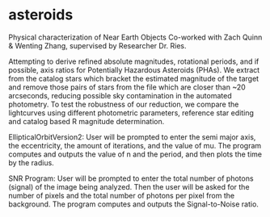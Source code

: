 # asteroids
Physical characterization of Near Earth Objects
Co-worked with Zach Quinn & Wenting Zhang, supervised by Researcher Dr. Ries.

Attempting to derive refined absolute magnitudes, rotational periods, and if possible, axis ratios for Potentially Hazardous Asteroids (PHAs).
We extract from the catalog stars which bracket the estimated magnitude of the target and remove those pairs of stars from the file which are closer than ~20 arcseconds, reducing possible sky contamination in the automated photometry.
To test the robustness of our reduction, we compare the lightcurves using different photometric parameters, reference star editing and catalog based R magnitude determination.

EllipticalOrbitVersion2:
User will be prompted to enter the semi major axis, the eccentricity, the amount of iterations, and the value of mu. The program computes and outputs the value of n and the period, and then plots the time by the radius.

SNR Program:
User will be prompted to enter the total number of photons (signal) of the image being analyzed. Then the user will be asked for the number of pixels and the total number of photons per pixel from the background. The program computes and outputs the Signal-to-Noise ratio.
